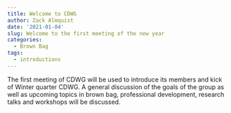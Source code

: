 ```yaml
---
title: Welcome to CDWG
author: Zack Almquist
date: '2021-01-04'
slug: Welcome to the first meeting of the new year
categories:
  - Brown Bag
tags:
  - introductions
---
```


The first meeting of CDWG will be used to introduce its members and kick of Winter quarter CDWG. A general discussion of the goals of the group as well as upcoming topics in brown bag, professional development, research talks and workshops will be discussed.

